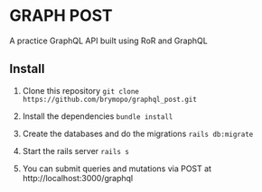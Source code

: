 # GRAPH POST

A practice GraphQL API built using RoR and GraphQL

## Install

1. Clone this repository
  `git clone https://github.com/brymopo/graphql_post.git`

2. Install the dependencies
  `bundle install`

3. Create the databases and do the migrations
  `rails db:migrate`

3. Start the rails server
  `rails s`

4. You can submit queries and mutations via POST at http://localhost:3000/graphql
